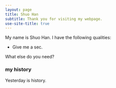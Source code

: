 ```yaml
---
layout: page
title: Shuo Han
subtitle: Thank you for visiting my webpage.
use-site-title: true
---
```



My name is Shuo Han. I have the following qualities:

- Give me a sec.

What else do you need?

### my history

Yesterday is history.




